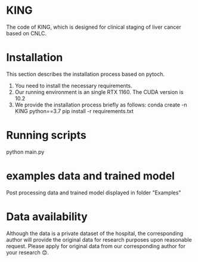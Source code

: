 # KING
The code of KING, which is designed for clinical staging of liver cancer based on CNLC.

# Installation
This section describes the installation process based on pytoch. 
1. You need to install the necessary requirements.
2. Our running environment is an single RTX 1160. The CUDA version is 10.2
3. We provide the installation process briefly as follows:
   conda create -n KING python==3.7
   pip install -r requirements.txt

# Running scripts
python main.py

# examples data and trained model
Post processing data and trained model displayed in folder "Examples"

# Data availability
Although the data is a private dataset of the hospital, the corresponding author will provide the original data for research purposes upon reasonable request. 
Please apply for original data from our corresponding author for your research 😊.
